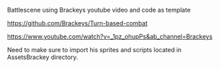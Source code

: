 Battlescene using Brackeys youtube video and code as template


https://github.com/Brackeys/Turn-based-combat



https://www.youtube.com/watch?v=_1pz_ohupPs&ab_channel=Brackeys

Need to make sure to import his sprites and scripts located in AssetsBrackey directory.
